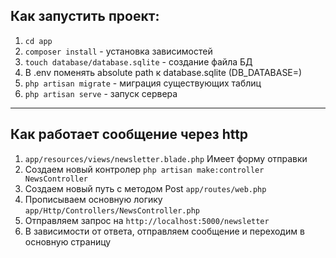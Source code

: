 ## Как запустить проект:

1. `cd app`
2. `composer install` - установка зависимостей
3. `touch database/database.sqlite` - создание файла БД
4. В .env поменять absolute path к database.sqlite (DB_DATABASE=)
5. `php artisan migrate` - миграция существующих таблиц
6. `php artisan serve` - запуск сервера
----
## Как работает сообщение через http
1. `app/resources/views/newsletter.blade.php` Имеет форму отправки
2.  Создаем новый контролер `php artisan make:controller NewsController`
3.  Создаем новый путь с методом Post `app/routes/web.php` 
4.  Прописываем основную логику `app/Http/Controllers/NewsController.php` 
5.  Отправляем запрос на `http://localhost:5000/newsletter`
6.  В зависимости от ответа, отправляем сообщение и переходим в основную страницу

